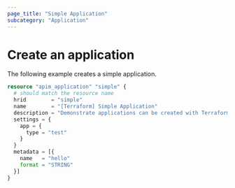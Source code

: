```yaml
---
page_title: "Simple Application"
subcategory: "Application"
---
```


# Create an application

The following example creates a simple application.

```terraform
resource "apim_application" "simple" {
  # should match the resource name
  hrid        = "simple"
  name        = "[Terraform] Simple Application"
  description = "Demonstrate applications can be created with Terraform"
  settings = {
    app = {
      type = "test"
    }
  }
  metadata = [{
    name   = "hello"
    format = "STRING"
  }]
}
```